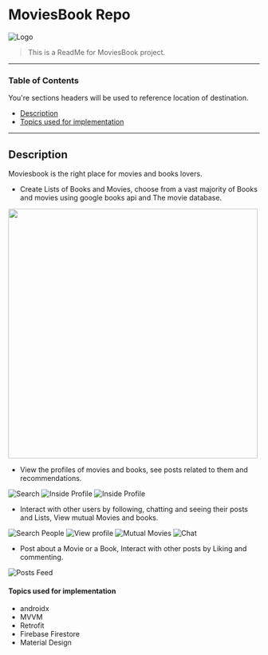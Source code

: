 # MoviesBook Repo

![Logo](https://user-images.githubusercontent.com/57041674/100159423-6fd3a900-2eb6-11eb-8227-46440ed58821.jpg)

> This is a ReadMe for MoviesBook project.

---

### Table of Contents
You're sections headers will be used to reference location of destination.

- [Description](#description)
- [Topics used for implementation](#topics-used-for-implementation)
---

## Description

Moviesbook is the right place for movies and books lovers.

- Create Lists of Books and Movies, choose from a vast majority of Books and movies using google books api and The movie database.
<img src="https://user-images.githubusercontent.com/57041674/116828083-c9927a80-ab9c-11eb-95f5-87be2dbad489.png" width="500" height="500">

- View the profiles of movies and books, see posts related to them and recommendations.

![Search](https://user-images.githubusercontent.com/57041674/100161331-e4f4ad80-2eb9-11eb-84c1-6c0acccaf2c4.jpeg)
![Inside Profile](https://user-images.githubusercontent.com/57041674/100161394-06ee3000-2eba-11eb-9cc8-db2135ffd260.jpeg)
![Inside Profile](https://user-images.githubusercontent.com/57041674/100161397-081f5d00-2eba-11eb-9e3e-f7a67703c46b.jpeg)

- Interact with other users by following, chatting and seeing their posts and Lists, View mutual Movies and books.

![Search People](https://user-images.githubusercontent.com/57041674/100161474-2be2a300-2eba-11eb-8b8c-fce3c67b2ac7.jpeg)
![View profile](https://user-images.githubusercontent.com/57041674/100161573-63e9e600-2eba-11eb-9c6c-64eae9d86b83.jpeg)
![Mutual Movies](https://user-images.githubusercontent.com/57041674/100161670-8e3ba380-2eba-11eb-9da0-3fc1954f00df.jpeg)
![Chat](https://user-images.githubusercontent.com/57041674/100161711-a1e70a00-2eba-11eb-87f2-d7bcd8179a07.jpeg)

- Post about a Movie or a Book, Interact with other posts by Liking and commenting.

![Posts Feed](https://user-images.githubusercontent.com/57041674/100161759-c0e59c00-2eba-11eb-8eb4-297b76cd5851.jpeg)


#### Topics used for implementation

- androidx
- MVVM
- Retrofit
- Firebase Firestore
- Material Design

